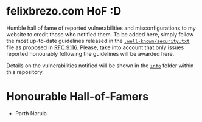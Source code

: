 # felixbrezo.com HoF :D

Humble hall of fame of reported vulnerabilities and misconfigurations to my website to credit those who notified them. 
To be added here, simply follow the most up-to-date guidelines released in the [`.well-known/security.txt`](https://felixbrezo.com/.well-known/security.txt) file as proposed in [RFC 9116](https://www.rfc-editor.org/rfc/rfc9116).
Please, take into account that only issues reported honourably following the guidelines will be awarded here.

Details on the vulnerabilities notified will be shown in the [`info`](./info) folder within this repository.

# Honourable Hall-of-Famers

- Parth Narula
